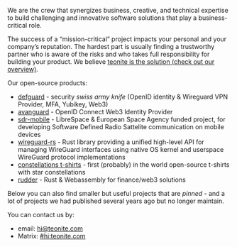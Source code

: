 We are the crew that synergizes business, creative, and technical expertise to build challenging and innovative software solutions that play a business-critical role.

The success of a “mission-critical” project impacts your personal and your company’s reputation. The hardest part is usually finding a trustworthy partner who is aware of the risks and who takes full
responsibility for building your product. We believe [teonite is the solution (check out our overview)](https://bit.ly/teonite-overview).

Our open-source products:

- [defguard](https://github.com/defguard/defguard/) - security *swiss army knife* (OpenID identity & Wireguard VPN Provider, MFA, Yubikey, Web3)
- [avanguard](https://github.com/defguard/avanguard/) - OpenID Connect Web3 Identity Provider
- [sdr-mobile](https://gitlab.com/librespacefoundation/sdrmakerspace/sdr-mobile) - LibreSpace & European Space Agency funded project, for developing Software Defined Radio Sattelite communication on mobile devices
- [wireguard-rs](https://github.com/DefGuard/wireguard-rs) - Rust library providing a unified high-level API for managing WireGuard interfaces using native OS kernel and userspace WireGuard protocol implementations
- [constellations t-shirts](https://github.com/teonite/t-shirts) - first (probably) in the world open-source t-shirts with star constellations
- [rudder](https://rudder.foundation) - Rust & Webassembly for finance/web3 solutions

Below you can also find smaller but useful projects that are *pinned* - and a lot of projects we had published several years ago but no longer maintain.

You can contact us by:
- email: hi@teonite.com
- Matrix: [#hi:teonite.com](https://matrix.to/#/#hi:teonite.com)

